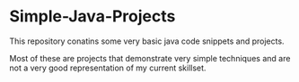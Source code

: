 # Simple-Java-Projects

This repository conatins some very basic java code snippets and projects.

Most of these are projects that demonstrate very simple techniques and are not a very good representation of my current skillset.
